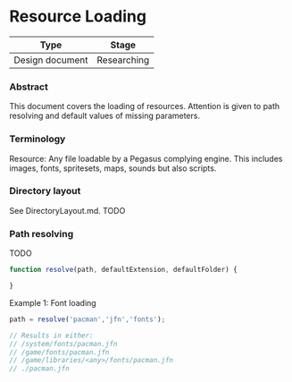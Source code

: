 Resource Loading
================

| Type            | Stage       |
|-----------------|-------------|
| Design document | Researching |


### Abstract ###
This document covers the loading of resources. Attention is given to path resolving
and default values of missing parameters.

### Terminology ###
Resource: Any file loadable by a Pegasus complying engine. This includes images,
fonts, spritesets, maps, sounds but also scripts.

### Directory layout ###
See DirectoryLayout.md.
TODO

### Path resolving ###
TODO

```js
function resolve(path, defaultExtension, defaultFolder) {

}
```

Example 1: Font loading
```js
path = resolve('pacman','jfn','fonts');

// Results in either:
// /system/fonts/pacman.jfn
// /game/fonts/pacman.jfn
// /game/libraries/<any>/fonts/pacman.jfn
// ./pacman.jfn
```
